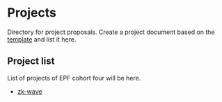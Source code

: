 # Projects

Directory for project proposals. Create a project document based on the [template](./project-template.md) and list it here.


## Project list

List of projects of EPF cohort four will be here.

* [zk-wave](./zk-wave.md)
